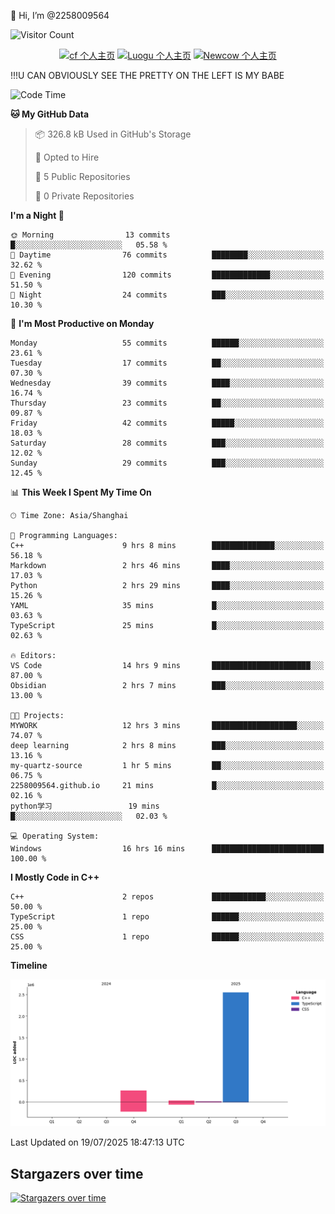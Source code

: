  👋 Hi, I’m @2258009564

![Visitor Count](https://profile-counter.glitch.me/{2258009564}/count.svg)

<!---
2258009564/2258009564 is a ✨ special ✨ repository because its `README.md` (this file) appears on your GitHub profile.
You can click the Preview link to take a look at your changes.
--->

<div align="center">

[![cf 个人主页](https://img.shields.io/badge/codeforces-alisa22580-yellow)](https://codeforces.com/profile/alisa22580)
[![Luogu 个人主页](https://img.shields.io/badge/Luogu-alisa_kujou-blue)](https://www.luogu.com.cn/user/1440708)
[![Newcow 个人主页](https://img.shields.io/badge/nowcoder-lzy-blue)](https://ac.nowcoder.com/acm/contest/profile/51334038)

</div>

!!!U CAN OBVIOUSLY SEE THE PRETTY ON THE LEFT IS MY BABE



<!--START_SECTION:waka-->
![Code Time](http://img.shields.io/badge/Code%20Time-341%20hrs%209%20mins-blue)

**🐱 My GitHub Data** 

> 📦 326.8 kB Used in GitHub's Storage 
 > 
> 💼 Opted to Hire
 > 
> 📜 5 Public Repositories 
 > 
> 🔑 0 Private Repositories 
 > 
**I'm a Night 🦉** 

```text
🌞 Morning                13 commits          █░░░░░░░░░░░░░░░░░░░░░░░░   05.58 % 
🌆 Daytime                76 commits          ████████░░░░░░░░░░░░░░░░░   32.62 % 
🌃 Evening                120 commits         █████████████░░░░░░░░░░░░   51.50 % 
🌙 Night                  24 commits          ███░░░░░░░░░░░░░░░░░░░░░░   10.30 % 
```
📅 **I'm Most Productive on Monday** 

```text
Monday                   55 commits          ██████░░░░░░░░░░░░░░░░░░░   23.61 % 
Tuesday                  17 commits          ██░░░░░░░░░░░░░░░░░░░░░░░   07.30 % 
Wednesday                39 commits          ████░░░░░░░░░░░░░░░░░░░░░   16.74 % 
Thursday                 23 commits          ██░░░░░░░░░░░░░░░░░░░░░░░   09.87 % 
Friday                   42 commits          █████░░░░░░░░░░░░░░░░░░░░   18.03 % 
Saturday                 28 commits          ███░░░░░░░░░░░░░░░░░░░░░░   12.02 % 
Sunday                   29 commits          ███░░░░░░░░░░░░░░░░░░░░░░   12.45 % 
```


📊 **This Week I Spent My Time On** 

```text
🕑︎ Time Zone: Asia/Shanghai

💬 Programming Languages: 
C++                      9 hrs 8 mins        ██████████████░░░░░░░░░░░   56.18 % 
Markdown                 2 hrs 46 mins       ████░░░░░░░░░░░░░░░░░░░░░   17.03 % 
Python                   2 hrs 29 mins       ████░░░░░░░░░░░░░░░░░░░░░   15.26 % 
YAML                     35 mins             █░░░░░░░░░░░░░░░░░░░░░░░░   03.63 % 
TypeScript               25 mins             █░░░░░░░░░░░░░░░░░░░░░░░░   02.63 % 

🔥 Editors: 
VS Code                  14 hrs 9 mins       ██████████████████████░░░   87.00 % 
Obsidian                 2 hrs 7 mins        ███░░░░░░░░░░░░░░░░░░░░░░   13.00 % 

🐱‍💻 Projects: 
MYWORK                   12 hrs 3 mins       ███████████████████░░░░░░   74.07 % 
deep learning            2 hrs 8 mins        ███░░░░░░░░░░░░░░░░░░░░░░   13.16 % 
my-quartz-source         1 hr 5 mins         ██░░░░░░░░░░░░░░░░░░░░░░░   06.75 % 
2258009564.github.io     21 mins             █░░░░░░░░░░░░░░░░░░░░░░░░   02.16 % 
python学习                 19 mins             █░░░░░░░░░░░░░░░░░░░░░░░░   02.03 % 

💻 Operating System: 
Windows                  16 hrs 16 mins      █████████████████████████   100.00 % 
```

**I Mostly Code in C++** 

```text
C++                      2 repos             ████████████░░░░░░░░░░░░░   50.00 % 
TypeScript               1 repo              ██████░░░░░░░░░░░░░░░░░░░   25.00 % 
CSS                      1 repo              ██████░░░░░░░░░░░░░░░░░░░   25.00 % 
```



**Timeline**

![Lines of Code chart](https://raw.githubusercontent.com/2258009564/2258009564/main/assets/bar_graph.png)


 Last Updated on 19/07/2025 18:47:13 UTC
<!--END_SECTION:waka-->

## Stargazers over time
[![Stargazers over time](https://starchart.cc/2258009564/2258009564.svg?variant=adaptive)](https://starchart.cc/2258009564/2258009564)
